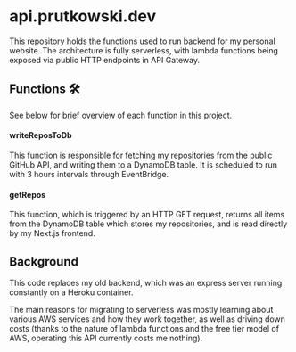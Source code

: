 # api.prutkowski.dev

This repository holds the functions used to run backend for my personal website. The architecture is fully serverless, with lambda functions being exposed via public HTTP endpoints in API Gateway.

## Functions 🛠

See below for brief overview of each function in this project.

#### writeReposToDb

This function is responsible for fetching my repositories from the public GitHub API, and writing them to a DynamoDB table. It is scheduled to run with 3 hours intervals through EventBridge.

#### getRepos

This function, which is triggered by an HTTP GET request, returns all items from the DynamoDB table which stores my repositories, and is read directly by my Next.js frontend.

## Background

This code replaces my old backend, which was an express server running constantly on a Heroku container.

The main reasons for migrating to serverless was mostly learning about various AWS services and how they work together, as well as driving down costs (thanks to the nature of lambda functions and the free tier model of AWS, operating this API currently costs me nothing).
